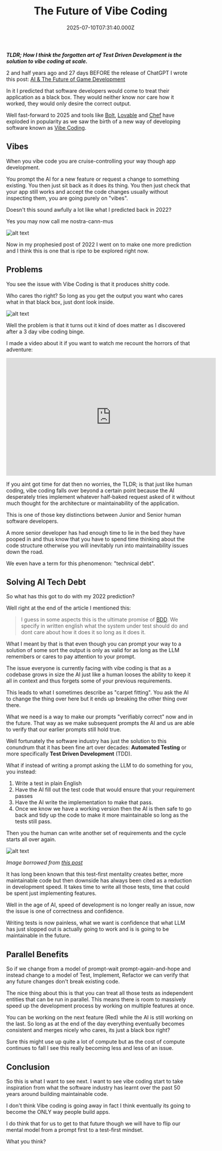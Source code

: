 ﻿---
coverImage: ./header.jpg
date: "2025-07-10T07:31:40.000Z"
tags:
  - ai
  - coding
  - thought
title: The Future of Vibe Coding
---

**_TLDR; How I think the forgotten art of Test Driven Development is the solution to vibe coding at scale._**

2 and half years ago and 27 days BEFORE the release of ChatGPT I wrote this post: [AI & The Future of Game Development](https://mikecann.blog/posts/ai-and-the-future-of-game-development)

In it I predicted that software developers would come to treat their application as a black box. They would neither know nor care how it worked, they would only desire the correct output.

Well fast-forward to 2025 and tools like [Bolt](https://bolt.new/), [Lovable](https://lovable.dev/) and [Chef](https://chef.convex.dev/) have exploded in popularity as we saw the birth of a new way of developing software known as [Vibe Coding](https://en.wikipedia.org/wiki/Vibe_coding).

## Vibes

When you vibe code you are cruise-controlling your way though app development.

You prompt the AI for a new feature or request a change to something existing. You then just sit back as it does its thing. You then just check that your app still works and accept the code changes usually without inspecting them, you are going purely on "vibes".

Doesn't this sound awfully a lot like what I predicted back in 2022?

Yes you may now call me nostra-cann-mus

![alt text](./cannstradarmus.png)

Now in my prophesied post of 2022 I went on to make one more prediction and I think this is one that is ripe to be explored right now.

## Problems

You see the issue with Vibe Coding is that it produces shitty code.

Who cares tho right? So long as you get the output you want who cares what in that black box, just dont look inside.

![alt text](./spaghetti.png)

Well the problem is that it turns out it kind of does matter as I discovered after a 3 day vibe coding binge.

I made a video about it if you want to watch me recount the horrors of that adventure:

<iframe width="560" height="315" src="https://www.youtube.com/embed/IV36_9QNF9w?si=PmG7Mq2I4XEdDoA6" title="YouTube video player" frameborder="0" allow="accelerometer; autoplay; clipboard-write; encrypted-media; gyroscope; picture-in-picture; web-share" referrerpolicy="strict-origin-when-cross-origin" allowfullscreen></iframe>

If you aint got time for dat then no worries, the TLDR; is that just like human coding, vibe coding falls over beyond a certain point because the AI desperately tries implement whatever half-baked request asked of it without much thought for the architecture or maintainability of the application.

This is one of those key distinctions between Junior and Senior human software developers.

A more senior developer has had enough time to lie in the bed they have pooped in and thus know that you have to spend time thinking about the code structure otherwise you will inevitably run into maintainability issues down the road.

We even have a term for this phenomenon: "technical debt".

## Solving AI Tech Debt

So what has this got to do with my 2022 prediction?

Well right at the end of the article I mentioned this:

> I guess in some aspects this is the ultimate promise of [BDD](https://en.wikipedia.org/wiki/Behavior-driven_development). We specify in written english what the system under test should do and dont care about how it does it so long as it does it.

What I meant by that is that even though you can prompt your way to a solution of some sort the output is only as valid for as long as the LLM remembers or cares to pay attention to your prompt.

The issue everyone is currently facing with vibe coding is that as a codebase grows in size the AI just like a human looses the ability to keep it all in context and thus forgets some of your previous requirements.

This leads to what I sometimes describe as "carpet fitting". You ask the AI to change the thing over here but it ends up breaking the other thing over there.

What we need is a way to make our prompts "verifiably correct" now and in the future. That way as we make subsequent prompts the AI and us are able to verify that our earlier prompts still hold true.

Well fortunately the software industry has just the solution to this conundrum that it has been fine art over decades: **Automated Testing** or more specifically **Test Driven Development** (TDD).

What if instead of writing a prompt asking the LLM to do something for you, you instead:

1. Write a test in plain English
2. Have the AI fill out the test code that would ensure that your requirement passes
3. Have the AI write the implementation to make that pass.
4. Once we know we have a working version then the AI is then safe to go back and tidy up the code to make it more maintainable so long as the tests still pass.

Then you the human can write another set of requirements and the cycle starts all over again.

![alt text](./tdd.png)

_Image borrowed from [this post](https://medium.com/@tunkhine126/red-green-refactor-42b5b643b506)_

It has long been known that this test-first mentality creates better, more maintainable code but then downside has always been cited as a reduction in development speed. It takes time to write all those tests, time that could be spent just implementing features.

Well in the age of AI, speed of development is no longer really an issue, now the issue is one of correctness and confidence.

Writing tests is now painless, what we want is confidence that what LLM has just slopped out is actually going to work and is is going to be maintainable in the future.

## Parallel Benefits

So if we change from a model of prompt-wait prompt-again-and-hope and instead change to a model of Test, Implement, Refactor we can verify that any future changes don't break existing code.

The nice thing about this is that you can treat all those tests as independent entities that can be run in parallel. This means there is room to massively speed up the development process by working on multiple features at once.

You can be working on the next feature (Red) while the AI is still working on the last. So long as at the end of the day everything eventually becomes consistent and merges nicely who cares, its just a black box right?

Sure this might use up quite a lot of compute but as the cost of compute continues to fall I see this really becoming less and less of an issue.

## Conclusion

So this is what I want to see next. I want to see vibe coding start to take inspiration from what the software industry has learnt over the past 50 years around building maintainable code.

I don't think Vibe coding is going away in fact I think eventually its going to become the ONLY way people build apps.

I do think that for us to get to that future though we will have to flip our mental model from a prompt first to a test-first mindset.

What you think?
